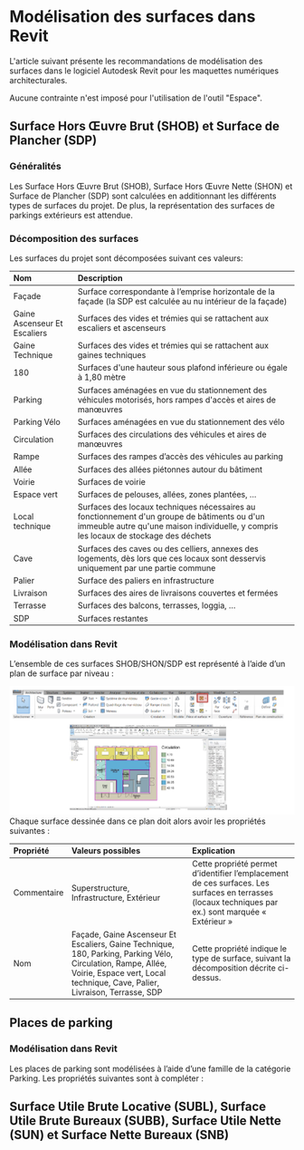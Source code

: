 # Modélisation des surfaces dans Revit

L'article suivant présente les recommandations de modélisation des surfaces dans le logiciel Autodesk Revit pour les maquettes numériques architecturales.

Aucune contrainte n'est imposé pour l'utilisation de l'outil "Espace".

## Surface Hors Œuvre Brut \(SHOB\) et Surface de Plancher \(SDP\)

### Généralités

Les Surface Hors Œuvre Brut \(SHOB\), Surface Hors Œuvre Nette \(SHON\) et Surface de Plancher \(SDP\) sont calculées en additionnant les différents types de surfaces du projet. De plus, la représentation des surfaces de parkings extérieurs est attendue.

### Décomposition des surfaces

Les surfaces du projet sont décomposées suivant ces valeurs:

| Nom | Description |
| :--- | :--- |
| Façade | Surface correspondante à l’emprise horizontale de la façade \(la SDP est calculée au nu intérieur de la façade\) |
| Gaine Ascenseur Et Escaliers | Surfaces des vides et trémies qui se rattachent aux escaliers et ascenseurs |
| Gaine Technique | Surfaces des vides et trémies qui se rattachent aux gaines techniques |
| 180 | Surfaces d'une hauteur sous plafond inférieure ou égale à 1,80 mètre |
| Parking | Surfaces aménagées en vue du stationnement des véhicules motorisés, hors rampes d'accès et aires de manœuvres |
| Parking Vélo | Surfaces aménagées en vue du stationnement des vélo |
| Circulation | Surfaces des circulations des véhicules et aires de manœuvres |
| Rampe | Surfaces des rampes d’accès des véhicules au parking |
| Allée | Surfaces des allées piétonnes autour du bâtiment |
| Voirie | Surfaces de voirie |
| Espace vert | Surfaces de pelouses, allées, zones plantées, … |
| Local technique | Surfaces des locaux techniques nécessaires au fonctionnement d'un groupe de bâtiments ou d'un immeuble autre qu'une maison individuelle, y compris les locaux de stockage des déchets |
| Cave | Surfaces des caves ou des celliers, annexes des logements, dès lors que ces locaux sont desservis uniquement par une partie commune |
| Palier | Surface des paliers en infrastructure |
| Livraison | Surfaces des aires de livraisons couvertes et fermées |
| Terrasse | Surfaces des balcons, terrasses, loggia, … |
| SDP | Surfaces restantes |

### Modélisation dans Revit

L’ensemble de ces surfaces SHOB/SHON/SDP est représenté à l’aide d’un plan de surface par niveau :

![](/assets/SURFACE_01.PNG)Chaque surface dessinée dans ce plan doit alors avoir les propriétés suivantes :

| Propriété | Valeurs possibles | Explication |
| :--- | :--- | :--- |
| Commentaire | Superstructure, Infrastructure, Extérieur | Cette propriété permet d’identifier l’emplacement de ces surfaces. Les surfaces en terrasses \(locaux techniques par ex.\) sont marquée « Extérieur » |
| Nom | Façade, Gaine Ascenseur Et Escaliers, Gaine Technique, 180, Parking, Parking Vélo, Circulation, Rampe, Allée, Voirie, Espace vert, Local technique, Cave, Palier, Livraison, Terrasse, SDP | Cette propriété indique le type de surface, suivant la décomposition décrite ci-dessus. |

## Places de parking

### Modélisation dans Revit

Les places de parking sont modélisées à l’aide d’une famille de la catégorie Parking. Les propriétés suivantes sont à compléter :

## Surface Utile Brute Locative \(SUBL\), Surface Utile Brute Bureaux \(SUBB\), Surface Utile Nette \(SUN\) et Surface Nette Bureaux \(SNB\)





